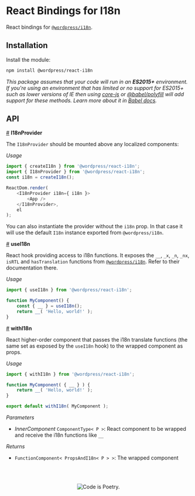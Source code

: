 # React Bindings for I18n

React bindings for [`@wordpress/i18n`](../i18n).

## Installation

Install the module:

```sh
npm install @wordpress/react-i18n
```

_This package assumes that your code will run in an **ES2015+** environment. If you're using an environment that has limited or no support for ES2015+ such as lower versions of IE then using [core-js](https://github.com/zloirock/core-js) or [@babel/polyfill](https://babeljs.io/docs/en/next/babel-polyfill) will add support for these methods. Learn more about it in [Babel docs](https://babeljs.io/docs/en/next/caveats)._

## API

<!-- START TOKEN(Autogenerated API docs) -->

<a name="I18nProvider" href="#I18nProvider">#</a> **I18nProvider**

The `I18nProvider` should be mounted above any localized components:

_Usage_

```js
import { createI18n } from '@wordpress/react-i18n';
import { I18nProvider } from '@wordpress/react-i18n';
const i18n = createI18n();

ReactDom.render(
	<I18nProvider i18n={ i18n }>
		<App />
	</I18nProvider>,
	el
);
```

You can also instantiate the provider without the `i18n` prop. In that case it will use the
default `I18n` instance exported from `@wordpress/i18n`.

<a name="useI18n" href="#useI18n">#</a> **useI18n**

React hook providing access to i18n functions. It exposes the `__`, `_x`, `_n`, `_nx`,
`isRTL` and `hasTranslation` functions from [`@wordpress/i18n`](../i18n).
Refer to their documentation there.

_Usage_

```js
import { useI18n } from '@wordpress/react-i18n';

function MyComponent() {
	const { __ } = useI18n();
	return __( 'Hello, world!' );
}
```

<a name="withI18n" href="#withI18n">#</a> **withI18n**

React higher-order component that passes the i18n translate functions (the same set
as exposed by the `useI18n` hook) to the wrapped component as props.

_Usage_

```js
import { withI18n } from '@wordpress/react-i18n';

function MyComponent( { __ } ) {
	return __( 'Hello, world!' );
}

export default withI18n( MyComponent );
```

_Parameters_

-   _InnerComponent_ `ComponentType< P >`: React component to be wrapped and receive the i18n functions like `__`

_Returns_

-   `FunctionComponent< PropsAndI18n< P > >`: The wrapped component


<!-- END TOKEN(Autogenerated API docs) -->

<br/><br/><p align="center"><img src="https://s.w.org/style/images/codeispoetry.png?1" alt="Code is Poetry." /></p>
